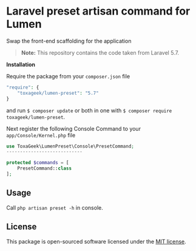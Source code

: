 # Laravel preset artisan command for Lumen

Swap the front-end scaffolding for the application

> **Note:** This repository contains the code taken from Laravel 5.7.

**Installation**

Require the package from your `composer.json` file


```php
"require": {
    "toxageek/lumen-preset": "5.7"
}
```

and run `$ composer update` or both in one with `$ composer require toxageek/lumen-preset`.


Next register the following Console Command to your `app/Console/Kernel.php` file

```php
use ToxaGeek\LumenPreset\Console\PresetCommand;
----------------------------

protected $commands = [
    PresetCommand::class
];
```

## Usage

Call `php artisan preset -h` in console.

## License

This package is open-sourced software licensed under the [MIT license](https://opensource.org/licenses/MIT).